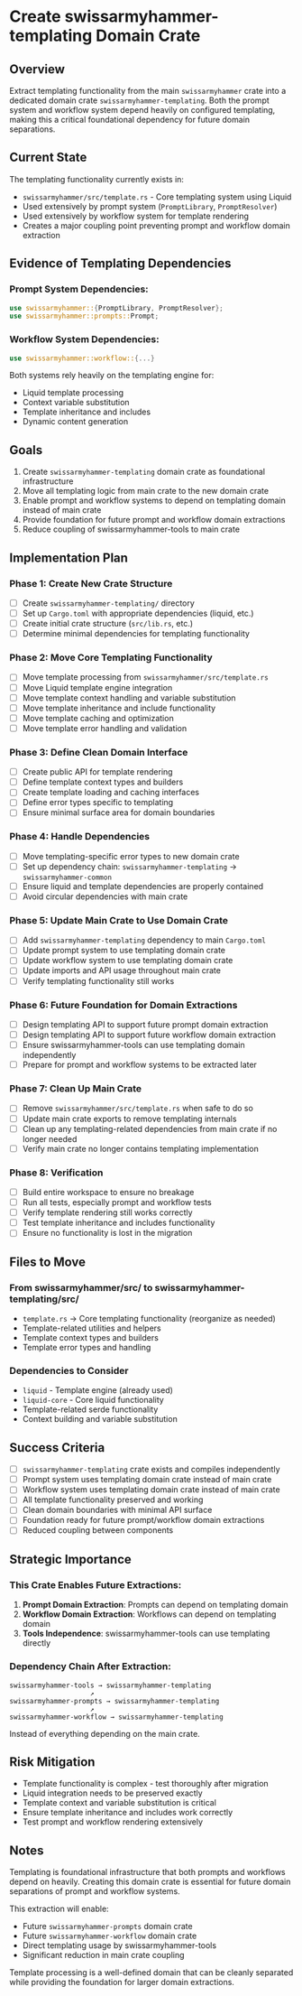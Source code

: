 # Create swissarmyhammer-templating Domain Crate

## Overview
Extract templating functionality from the main `swissarmyhammer` crate into a dedicated domain crate `swissarmyhammer-templating`. Both the prompt system and workflow system depend heavily on configured templating, making this a critical foundational dependency for future domain separations.

## Current State
The templating functionality currently exists in:
- `swissarmyhammer/src/template.rs` - Core templating system using Liquid
- Used extensively by prompt system (`PromptLibrary`, `PromptResolver`)
- Used extensively by workflow system for template rendering
- Creates a major coupling point preventing prompt and workflow domain extraction

## Evidence of Templating Dependencies

### Prompt System Dependencies:
```rust
use swissarmyhammer::{PromptLibrary, PromptResolver};
use swissarmyhammer::prompts::Prompt;
```

### Workflow System Dependencies:
```rust
use swissarmyhammer::workflow::{...}
```

Both systems rely heavily on the templating engine for:
- Liquid template processing
- Context variable substitution  
- Template inheritance and includes
- Dynamic content generation

## Goals
1. Create `swissarmyhammer-templating` domain crate as foundational infrastructure
2. Move all templating logic from main crate to the new domain crate
3. Enable prompt and workflow systems to depend on templating domain instead of main crate
4. Provide foundation for future prompt and workflow domain extractions
5. Reduce coupling of swissarmyhammer-tools to main crate

## Implementation Plan

### Phase 1: Create New Crate Structure
- [ ] Create `swissarmyhammer-templating/` directory
- [ ] Set up `Cargo.toml` with appropriate dependencies (liquid, etc.)
- [ ] Create initial crate structure (`src/lib.rs`, etc.)
- [ ] Determine minimal dependencies for templating functionality

### Phase 2: Move Core Templating Functionality
- [ ] Move template processing from `swissarmyhammer/src/template.rs`
- [ ] Move Liquid template engine integration
- [ ] Move template context handling and variable substitution
- [ ] Move template inheritance and include functionality
- [ ] Move template caching and optimization
- [ ] Move template error handling and validation

### Phase 3: Define Clean Domain Interface
- [ ] Create public API for template rendering
- [ ] Define template context types and builders
- [ ] Create template loading and caching interfaces
- [ ] Define error types specific to templating
- [ ] Ensure minimal surface area for domain boundaries

### Phase 4: Handle Dependencies
- [ ] Move templating-specific error types to new domain crate
- [ ] Set up dependency chain: `swissarmyhammer-templating` → `swissarmyhammer-common`
- [ ] Ensure liquid and template dependencies are properly contained
- [ ] Avoid circular dependencies with main crate

### Phase 5: Update Main Crate to Use Domain Crate
- [ ] Add `swissarmyhammer-templating` dependency to main `Cargo.toml`
- [ ] Update prompt system to use templating domain crate
- [ ] Update workflow system to use templating domain crate  
- [ ] Update imports and API usage throughout main crate
- [ ] Verify templating functionality still works

### Phase 6: Future Foundation for Domain Extractions
- [ ] Design templating API to support future prompt domain extraction
- [ ] Design templating API to support future workflow domain extraction
- [ ] Ensure swissarmyhammer-tools can use templating domain independently
- [ ] Prepare for prompt and workflow systems to be extracted later

### Phase 7: Clean Up Main Crate
- [ ] Remove `swissarmyhammer/src/template.rs` when safe to do so
- [ ] Update main crate exports to remove templating internals
- [ ] Clean up any templating-related dependencies from main crate if no longer needed
- [ ] Verify main crate no longer contains templating implementation

### Phase 8: Verification
- [ ] Build entire workspace to ensure no breakage
- [ ] Run all tests, especially prompt and workflow tests
- [ ] Verify template rendering still works correctly
- [ ] Test template inheritance and includes functionality
- [ ] Ensure no functionality is lost in the migration

## Files to Move

### From swissarmyhammer/src/ to swissarmyhammer-templating/src/
- `template.rs` → Core templating functionality (reorganize as needed)
- Template-related utilities and helpers
- Template context types and builders
- Template error types and handling

### Dependencies to Consider
- `liquid` - Template engine (already used)
- `liquid-core` - Core liquid functionality  
- Template-related serde functionality
- Context building and variable substitution

## Success Criteria
- [ ] `swissarmyhammer-templating` crate exists and compiles independently
- [ ] Prompt system uses templating domain crate instead of main crate
- [ ] Workflow system uses templating domain crate instead of main crate
- [ ] All template functionality preserved and working
- [ ] Clean domain boundaries with minimal API surface
- [ ] Foundation ready for future prompt/workflow domain extractions
- [ ] Reduced coupling between components

## Strategic Importance

### This Crate Enables Future Extractions:
1. **Prompt Domain Extraction**: Prompts can depend on templating domain
2. **Workflow Domain Extraction**: Workflows can depend on templating domain  
3. **Tools Independence**: swissarmyhammer-tools can use templating directly

### Dependency Chain After Extraction:
```
swissarmyhammer-tools → swissarmyhammer-templating
                    ↗
swissarmyhammer-prompts → swissarmyhammer-templating
                    ↗
swissarmyhammer-workflow → swissarmyhammer-templating
```

Instead of everything depending on the main crate.

## Risk Mitigation
- Template functionality is complex - test thoroughly after migration
- Liquid integration needs to be preserved exactly
- Template context and variable substitution is critical
- Ensure template inheritance and includes work correctly
- Test prompt and workflow rendering extensively

## Notes
Templating is foundational infrastructure that both prompts and workflows depend on heavily. Creating this domain crate is essential for future domain separations of prompt and workflow systems.

This extraction will enable:
- Future `swissarmyhammer-prompts` domain crate
- Future `swissarmyhammer-workflow` domain crate  
- Direct templating usage by swissarmyhammer-tools
- Significant reduction in main crate coupling

Template processing is a well-defined domain that can be cleanly separated while providing the foundation for larger domain extractions.